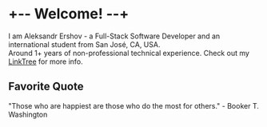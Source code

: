 <h1>+-- Welcome! --+</h1>
<p>
  I am Aleksandr Ershov - a Full-Stack Software Developer and an international student from San José, CA, USA.<br>
  Around 1+ years of non-professional technical experience. Check out my <a href="https://linktr.ee/aleksershov" target="_blank">LinkTree</a> for more info.
</p>



<h2>Favorite Quote</h2>
<p>"Those who are happiest are those who do the most for others." - Booker T. Washington</p>
